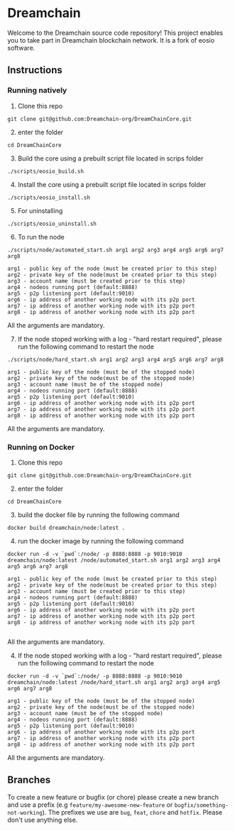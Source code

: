 # Dreamchain

Welcome to the Dreamchain source code repository! This project enables you to take part in Dreamchain blockchain network. It is a fork of eosio software.

## Instructions

### Running natively

1. Clone this repo

```
git clone git@github.com:Dreamchain-org/DreamChainCore.git
```

2. enter the folder

```
cd DreamChainCore
```

3. Build the core using a prebuilt script file located in scrips folder

```
./scripts/eosio_build.sh
```

4. Install the core using a prebuilt script file located in scrips folder

```
./scripts/eosio_install.sh
```

5. For uninstalling

```
./scripts/eosio_uninstall.sh
```

6.  To run the node

```
./scripts/node/automated_start.sh arg1 arg2 arg3 arg4 arg5 arg6 arg7 arg8

arg1 - public key of the node (must be created prior to this step)
arg2 - private key of the node(must be created prior to this step)
arg3 - account name (must be created prior to this step)
arg4 - nodeos running port (default:8888)
arg5 - p2p listening port (default:9010)
arg6 - ip address of another working node with its p2p port
arg7 - ip address of another working node with its p2p port
arg8 - ip address of another working node with its p2p port

```

All the arguments are mandatory.

7. If the node stoped working with a log - "hard restart required", please run the following command to restart the node

```
./scripts/node/hard_start.sh arg1 arg2 arg3 arg4 arg5 arg6 arg7 arg8

arg1 - public key of the node (must be of the stopped node)
arg2 - private key of the node(must be of the stopped node)
arg3 - account name (must be of the stopped node)
arg4 - nodeos running port (default:8888)
arg5 - p2p listening port (default:9010)
arg6 - ip address of another working node with its p2p port
arg7 - ip address of another working node with its p2p port
arg8 - ip address of another working node with its p2p port
```

All the arguments are mandatory.

### Running on Docker

1.  Clone this repo

```
git clone git@github.com:Dreamchain-org/DreamChainCore.git
```

2. enter the folder

```
cd DreamChainCore
```

3.  build the docker file by running the following command

```
docker build dreamchain/node:latest .
```

4.  run the docker image by running the following command

```
docker run -d -v `pwd`:/node/ -p 8888:8888 -p 9010:9010 dreamchain/node:latest /node/automated_start.sh arg1 arg2 arg3 arg4 arg5 arg6 arg7 arg8

arg1 - public key of the node (must be created prior to this step)
arg2 - private key of the node(must be created prior to this step)
arg3 - account name (must be created prior to this step)
arg4 - nodeos running port (default:8888)
arg5 - p2p listening port (default:9010)
arg6 - ip address of another working node with its p2p port
arg7 - ip address of another working node with its p2p port
arg8 - ip address of another working node with its p2p port


```

All the arguments are mandatory.

4. If the node stoped working with a log - "hard restart required", please run the following command to restart the node

```
docker run -d -v `pwd`:/node/ -p 8888:8888 -p 9010:9010 dreamchain/node:latest /node/hard_start.sh arg1 arg2 arg3 arg4 arg5 arg6 arg7 arg8

arg1 - public key of the node (must be of the stopped node)
arg2 - private key of the node(must be of the stopped node)
arg3 - account name (must be of the stopped node)
arg4 - nodeos running port (default:8888)
arg5 - p2p listening port (default:9010)
arg6 - ip address of another working node with its p2p port
arg7 - ip address of another working node with its p2p port
arg8 - ip address of another working node with its p2p port
```

All the arguments are mandatory.

## Branches

To create a new feature or bugfix (or chore) please create a new branch and use a prefix (e.g `feature/my-awesome-new-feature` or `bugfix/something-not-working`). The prefixes we use are `bug`, `feat`, `chore` and `hotfix`. Please don't use anything else.
